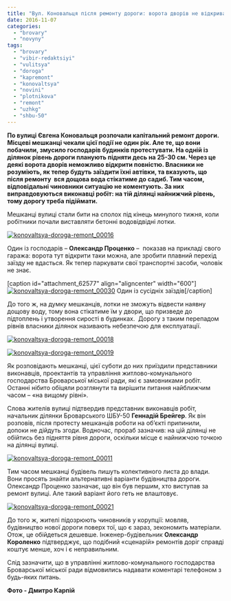 ```yaml
---
title: "Вул. Коновальця після ремонту дороги: ворота дворів не відкриваються – ФОТО"
date: 2016-11-07
categories: 
  - "brovary"
  - "novyny"
tags: 
  - "brovary"
  - "vibir-redaktsiyi"
  - "vulitsya"
  - "doroga"
  - "kapremont"
  - "konovaltsya"
  - "novini"
  - "plotnikova"
  - "remont"
  - "uzhkg"
  - "shbu-50"
---
```


**По вулиці Євгена Коновальця розпочали капітальний ремонт дороги. Місцеві мешканці чекали цієї події не один рік. Але те, що вони побачили, змусило господарів будинків протестувати. На одній із ділянок рівень дороги планують підняти десь на 25-30 см. Через це деякі ворота дворів неможливо відкрити повністю. Власники не розуміють, як тепер будуть заїздити їхні автівки, та вказують, що після ремонту  вся дощова вода стікатиме до садиб. Тим часом, відповідальні чиновники ситуацію не коментують. За них виправдовуються виконавці робіт: на тій ділянці найнижчий рівень, тому дорогу треба підіймати.**

Мешканці вулиці стали бити на сполох під кінець минулого тижня, коли робітники почали виставляти бетонні водовідвідні лотки.

[![konovaltsya-doroga-remont_00016](https://mpz.brovary.org/wp-content/uploads/2016/11/Konovaltsya-doroga-remont_00016.jpg)](https://mpz.brovary.org/wp-content/uploads/2016/11/Konovaltsya-doroga-remont_00016.jpg)

Один із господарів – **Олександр Проценко** –  показав на прикладі свого гаража: ворота тут відкрити таки можна, але зробити плавний перехід заїзду не вдасться. Як тепер паркувати свої транспортні засоби, чоловік не знає.

\[caption id="attachment\_62577" align="aligncenter" width="600"\][![konovaltsya-doroga-remont_00030](https://mpz.brovary.org/wp-content/uploads/2016/11/Konovaltsya-doroga-remont_00030.jpg)](https://mpz.brovary.org/wp-content/uploads/2016/11/Konovaltsya-doroga-remont_00030.jpg) Один із сусідніх заїздів\[/caption\]

До того ж, на думку мешканців, лотки не зможуть відвести наявну дощову воду, тому вона стікатиме їм у двори, що призведе до підтоплень і утворення сирості в будинках.  Дорогу з таким перепадом рівнів власники ділянок називають небезпечою для експлуатації.

[![konovaltsya-doroga-remont_00018](https://mpz.brovary.org/wp-content/uploads/2016/11/Konovaltsya-doroga-remont_00018.jpg)](https://mpz.brovary.org/wp-content/uploads/2016/11/Konovaltsya-doroga-remont_00018.jpg)

[![konovaltsya-doroga-remont_00019](https://mpz.brovary.org/wp-content/uploads/2016/11/Konovaltsya-doroga-remont_00019.jpg)](https://mpz.brovary.org/wp-content/uploads/2016/11/Konovaltsya-doroga-remont_00019.jpg)

Як розповідають мешканці, цієї суботи до них приїздили представники виконавців, проектантів та управління житлово-комунального господарства Броварської міської ради, які є замовниками робіт. Останні нібито обіцяли розглянути та вирішити питання найближчим часом – «на вищому рівні».

Слова жителів вулиці підтвердив представник виконавців робіт, начальник ділянки Броварського ШБУ-50 **Геннадій Брейгер**. Як він розповів, після протесту мешканців роботи на об’єкті припинили, допоки не дійдуть згоди. Водночас, прораб зазначив: на цій ділянці не обійтись без підняття рівня дороги, оскільки місце є найнижчою точкою на ділянці вулиці.

[![konovaltsya-doroga-remont_00011](https://mpz.brovary.org/wp-content/uploads/2016/11/Konovaltsya-doroga-remont_00011.jpg)](https://mpz.brovary.org/wp-content/uploads/2016/11/Konovaltsya-doroga-remont_00011.jpg)

Тим часом мешканці будівель пишуть колективного листа до влади. Вони просять знайти альтернативні варіанти будівництва дороги. Олександр Проценко зазначає, що він був першим, хто виступав за ремонт вулиці. Але такий варіант його геть не влаштовує.

[![konovaltsya-doroga-remont_00021](https://mpz.brovary.org/wp-content/uploads/2016/11/Konovaltsya-doroga-remont_00021.jpg)](https://mpz.brovary.org/wp-content/uploads/2016/11/Konovaltsya-doroga-remont_00021.jpg)

До того ж, жителі підозрюють чиновників у корупції: мовляв, будівництво нової дороги поверх тої, що є зараз, зекономить матеріали. Отож, це обійдеться дешевше. Інженер-будівельник **Олександр Короленко** підтверджує, що подібний «сценарій» ремонтів доріг справді коштує менше, хоч і є неправильним.

Слід зазначити, що в управлінні житлово-комунального господарства Броварської міської ради відмовились надавати коментарі телефоном з будь-яких питань.

**Фото - Дмитро Карпій**
